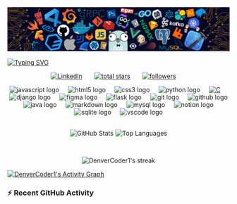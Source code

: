 <!-- Organização do meu readme  -->
<img src="Imagem_inicial.png">

<!-- Nome em loop infinito -->
<br/>

<a href="https://git.io/typing-svg"><img src="https://readme-typing-svg.herokuapp.com?font=Poppins&weight=400&size=50&pause=1000&center=true&vCenter=true&width=1000&height=60&lines=Suanderson+Santos+Silva" alt="Typing SVG" /></a>

<!-- Acessos -->

 
<p align="center">
  <a href="https://www.linkedin.com/in/seu-usuario/" target="_blank">
    <img  alt="LinkedIn" title="Conecte-se comigo no LinkedIn" src="https://img.shields.io/badge/LinkedIn-blue?style=for-the-badge&logo=linkedin&logoColor=white"/></a>
 &#8287;&#8287;&#8287;&#8287;&#8287;
  <a href="https://github.com/Suanderson?tab=repositories&sort=stargazers">
    <img alt="total stars" title="Total stars on GitHub" src="https://custom-icon-badges.demolab.com/github/stars/Suanderson?color=55960c&style=for-the-badge&labelColor=488207&logo=star"/></a>
  &#8287;&#8287;&#8287;&#8287;&#8287;
  <a href="https://github.com/Suanderson?tab=followers">
    <img alt="followers" title="Follow me on Github" src="https://custom-icon-badges.demolab.com/github/followers/Suanderson?color=236ad3&labelColor=1155ba&style=for-the-badge&logo=person-add&label=Follow&logoColor=white"/></a> 
  &#8287;&#8287;&#8287;&#8287;&#8287;
  
 
</p>


<!-- Linguagens e tecnologias-->
<div align="center">
  <img src="https://cdn.jsdelivr.net/gh/devicons/devicon/icons/javascript/javascript-original.svg" height="30" alt="javascript logo"  />
  <img width="12" />
  <img src="https://cdn.jsdelivr.net/gh/devicons/devicon/icons/html5/html5-original.svg" height="30" alt="html5 logo"  />
  <img width="12" />
  <img src="https://cdn.jsdelivr.net/gh/devicons/devicon/icons/css3/css3-original.svg" height="30" alt="css3 logo"  />
  <img width="12" />
  <img src="https://cdn.jsdelivr.net/gh/devicons/devicon/icons/python/python-original.svg" height="30" alt="python logo"  />
  <img width="12" />
  <a  href="https://commons.wikimedia.org/wiki/File:C_Programming_Language.svg"><img width="26" height="30" alt="C"           src="https://upload.wikimedia.org/wikipedia/commons/thumb/1/18/C_Programming_Language.svg/30px-C_Programming_Language.svg.png?20201031132917"></a>
  <img width="12" />
  <img src="https://cdn.jsdelivr.net/gh/devicons/devicon/icons/django/django-plain.svg" height="30" alt="django logo"  />
  <img width="12" />
  <img src="https://cdn.jsdelivr.net/gh/devicons/devicon/icons/figma/figma-original.svg" height="30" alt="figma logo"  />
  <img width="12" />
  <img src="https://cdn.jsdelivr.net/gh/devicons/devicon/icons/flask/flask-original.svg" height="30" alt="flask logo"  />
  <img width="12" />
  <img src="https://cdn.jsdelivr.net/gh/devicons/devicon/icons/git/git-original.svg" height="30" alt="git logo"  />
  <img width="12" />
  <img src="https://cdn.jsdelivr.net/gh/devicons/devicon/icons/github/github-original.svg" height="30" alt="github logo"  />
  <img width="12" />
  <img src="https://cdn.jsdelivr.net/gh/devicons/devicon/icons/java/java-original.svg" height="30" alt="java logo"  />
  <img width="12" />
  <img src="https://cdn.jsdelivr.net/gh/devicons/devicon/icons/markdown/markdown-original.svg" height="30" alt="markdown logo"  />
  <img width="12" />
  <img src="https://cdn.jsdelivr.net/gh/devicons/devicon/icons/mysql/mysql-original.svg" height="30" alt="mysql logo"  />
  <img width="12" />
  <img src="https://cdn.jsdelivr.net/gh/devicons/devicon/icons/notion/notion-original.svg" height="30" alt="notion logo"  />
  <img width="12" />
  <img src="https://cdn.jsdelivr.net/gh/devicons/devicon/icons/sqlite/sqlite-original.svg" height="30" alt="sqlite logo"  />
  <img width="12" />
  <img src="https://cdn.jsdelivr.net/gh/devicons/devicon/icons/vscode/vscode-original.svg" height="30" alt="vscode logo"  />
  
</div>

<!-- Estatístcas -->
</br>

<p align=center >
  <img alt="GitHub Stats" height="900" src="https://github-readme-stats.vercel.app/api?username=Suanderson&show_icons=true&theme=transparent&locale=pt-br&hide_border=true&border_radius=10&bg_color=202124&title_color=36BCF7FF&icon_color=36BCF7FF&rank_icon=github&ring_color=36BCF7FF"  />
 
  <img alt="Top Languages" height="900" src="https://github-readme-stats.vercel.app/api/top-langs/?username=Suanderson&theme=transparent&hide_border=true&layout=compact&border_radius=10&langs_count=8&bg_color=202124&title_color=36BCF7FF&text_color=ffffff&icon_color=36BCF7FF&&locale=pt-br"  />
</p>
<br>


<!-- Estatísticas de sequência de leituras do Github -->
<p align=center>

<img title="Get streak stats for your profile at git.io/streak-stats" alt="DenverCoder1's streak" src="https://github-readme-streak-stats-eight.vercel.app/?user=Suanderson&theme=transparent&hide_border=true&short_numbers=true&locale=pt-br&background=202124&ring=36BCF7F&border_radius=10&stroke=36BCF7FF&currStreakNum=36BCF7FF&sideNums=36BCF7FF&currStreakLabel=36BCF7FF&sideLabels=36BCF7FF&fire=36BCF7F&card_width=1000&card_height=200"/>
 
</p>








  <a href="https://github.com/ashutosh00710/github-readme-activity-graph"><img alt="DenverCoder1's Activity Graph" src="https://github-readme-activity-graph.vercel.app/graph/?username=Suanderson&bg_color=202124&color=F8D866&line=F85D7F&point=FFFFFF&hide_border=true&locale=pt-br&border_radius=10" /></a>

  <h3>⚡ Recent GitHub Activity</h3>



  
   


